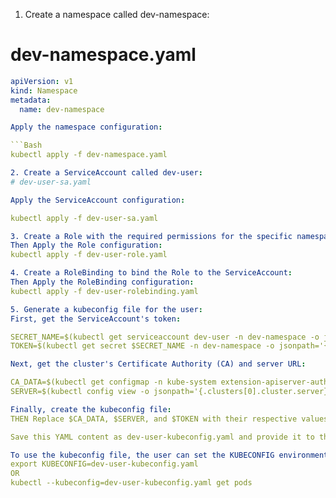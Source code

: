 1. Create a namespace called dev-namespace:

# dev-namespace.yaml
```Yaml
apiVersion: v1
kind: Namespace
metadata:
  name: dev-namespace

Apply the namespace configuration:

```Bash
kubectl apply -f dev-namespace.yaml

2. Create a ServiceAccount called dev-user:
# dev-user-sa.yaml

Apply the ServiceAccount configuration:

kubectl apply -f dev-user-sa.yaml

3. Create a Role with the required permissions for the specific namespace:
Then Apply the Role configuration:
kubectl apply -f dev-user-role.yaml

4. Create a RoleBinding to bind the Role to the ServiceAccount:
Then Apply the RoleBinding configuration:
kubectl apply -f dev-user-rolebinding.yaml

5. Generate a kubeconfig file for the user:
First, get the ServiceAccount's token:

SECRET_NAME=$(kubectl get serviceaccount dev-user -n dev-namespace -o jsonpath='{.secrets[0].name}')
TOKEN=$(kubectl get secret $SECRET_NAME -n dev-namespace -o jsonpath='{.data.token}' | base64 --decode)

Next, get the cluster's Certificate Authority (CA) and server URL:

CA_DATA=$(kubectl get configmap -n kube-system extension-apiserver-authentication -o jsonpath='{.data.client-ca-file}')
SERVER=$(kubectl config view -o jsonpath='{.clusters[0].cluster.server}')

Finally, create the kubeconfig file:
THEN Replace $CA_DATA, $SERVER, and $TOKEN with their respective values obtained in the previous steps.

Save this YAML content as dev-user-kubeconfig.yaml and provide it to the dev-user. They can now use this kubeconfig file to interact with the Kubernetes cluster, restricted to the dev-namespace namespace and the permissions defined in the dev-user-role Role.

To use the kubeconfig file, the user can set the KUBECONFIG environment variable or use the --kubeconfig flag with the kubectl command:
export KUBECONFIG=dev-user-kubeconfig.yaml
OR
kubectl --kubeconfig=dev-user-kubeconfig.yaml get pods



